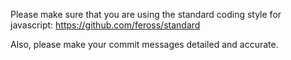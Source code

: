 Please make sure that you are using the standard coding style for javascript:
https://github.com/feross/standard

Also, please make your commit messages detailed and accurate.
